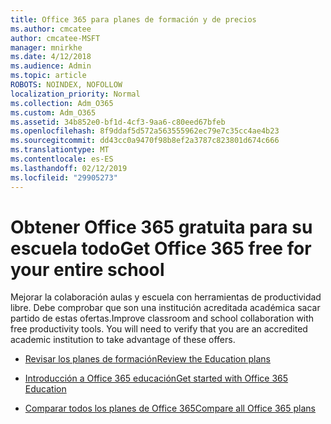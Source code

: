 ```yaml
---
title: Office 365 para planes de formación y de precios
ms.author: cmcatee
author: cmcatee-MSFT
manager: mnirkhe
ms.date: 4/12/2018
ms.audience: Admin
ms.topic: article
ROBOTS: NOINDEX, NOFOLLOW
localization_priority: Normal
ms.collection: Adm_O365
ms.custom: Adm_O365
ms.assetid: 34b852e0-bf1d-4cf3-9aa6-c80eed67bfeb
ms.openlocfilehash: 8f9ddaf5d572a563555962ec79e7c35cc4ae4b23
ms.sourcegitcommit: dd43cc0a9470f98b8ef2a3787c823801d674c666
ms.translationtype: MT
ms.contentlocale: es-ES
ms.lasthandoff: 02/12/2019
ms.locfileid: "29905273"
---
```

# <a name="get-office-365-free-for-your-entire-school"></a><span data-ttu-id="8b0d5-102">Obtener Office 365 gratuita para su escuela todo</span><span class="sxs-lookup"><span data-stu-id="8b0d5-102">Get Office 365 free for your entire school</span></span>

<span data-ttu-id="8b0d5-p101">Mejorar la colaboración aulas y escuela con herramientas de productividad libre. Debe comprobar que son una institución acreditada académica sacar partido de estas ofertas.</span><span class="sxs-lookup"><span data-stu-id="8b0d5-p101">Improve classroom and school collaboration with free productivity tools. You will need to verify that you are an accredited academic institution to take advantage of these offers.</span></span>
  
- [<span data-ttu-id="8b0d5-105">Revisar los planes de formación</span><span class="sxs-lookup"><span data-stu-id="8b0d5-105">Review the Education plans</span></span>](https://products.office.com/academic/compare-office-365-education-plans)
    
- [<span data-ttu-id="8b0d5-106">Introducción a Office 365 educación</span><span class="sxs-lookup"><span data-stu-id="8b0d5-106">Get started with Office 365 Education</span></span>](https://support.office.com/article/ab02abe5-a1ee-458c-b749-5b44416ccf1)
    
- [<span data-ttu-id="8b0d5-107">Comparar todos los planes de Office 365</span><span class="sxs-lookup"><span data-stu-id="8b0d5-107">Compare all Office 365 plans</span></span>](https://products.office.com/business/compare-more-office-365-for-business-plans)
    

